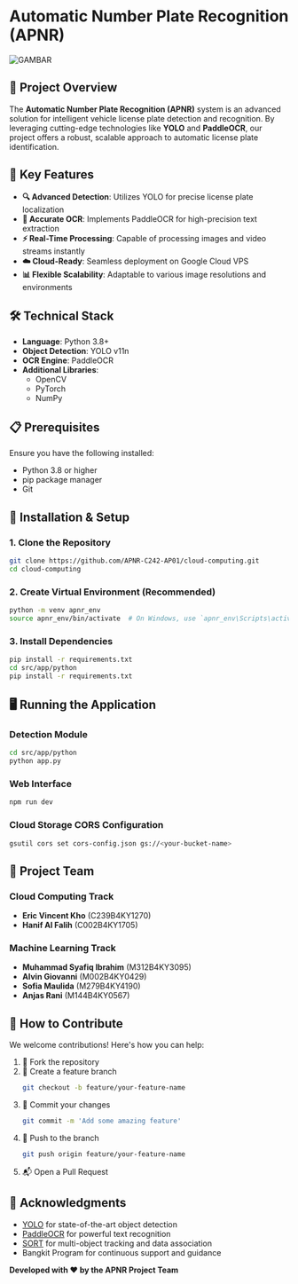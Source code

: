 # Automatic Number Plate Recognition (APNR)

![GAMBAR](path/to/banner.png)

## 🚗 Project Overview

The **Automatic Number Plate Recognition (APNR)** system is an advanced solution for intelligent vehicle license plate detection and recognition. By leveraging cutting-edge technologies like **YOLO** and **PaddleOCR**, our project offers a robust, scalable approach to automatic license plate identification.

## 🌟 Key Features

- **🔍 Advanced Detection**: Utilizes YOLO for precise license plate localization
- **📝 Accurate OCR**: Implements PaddleOCR for high-precision text extraction
- **⚡ Real-Time Processing**: Capable of processing images and video streams instantly
- **☁️ Cloud-Ready**: Seamless deployment on Google Cloud VPS
- **📊 Flexible Scalability**: Adaptable to various image resolutions and environments

## 🛠 Technical Stack

- **Language**: Python 3.8+
- **Object Detection**: YOLO v11n
- **OCR Engine**: PaddleOCR
- **Additional Libraries**: 
  - OpenCV
  - PyTorch
  - NumPy

## 📋 Prerequisites

Ensure you have the following installed:
- Python 3.8 or higher
- pip package manager
- Git

## 🚀 Installation & Setup

### 1. Clone the Repository
```bash
git clone https://github.com/APNR-C242-AP01/cloud-computing.git
cd cloud-computing
```

### 2. Create Virtual Environment (Recommended)
```bash
python -m venv apnr_env
source apnr_env/bin/activate  # On Windows, use `apnr_env\Scripts\activate`
```

### 3. Install Dependencies
```bash
pip install -r requirements.txt
cd src/app/python
pip install -r requirements.txt
```

## 🖥️ Running the Application

### Detection Module
```bash
cd src/app/python
python app.py
```

### Web Interface
```bash
npm run dev
```

### Cloud Storage CORS Configuration
```bash
gsutil cors set cors-config.json gs://<your-bucket-name>
```

## 👥 Project Team

### Cloud Computing Track
- **Eric Vincent Kho** (C239B4KY1270)
- **Hanif Al Falih** (C002B4KY1705)

### Machine Learning Track
- **Muhammad Syafiq Ibrahim** (M312B4KY3095)
- **Alvin Giovanni** (M002B4KY0429)
- **Sofia Maulida** (M279B4KY4190)
- **Anjas Rani** (M144B4KY0567)

## 🤝 How to Contribute

We welcome contributions! Here's how you can help:

1. 🍴 Fork the repository
2. 🌿 Create a feature branch
   ```bash
   git checkout -b feature/your-feature-name
   ```
3. 🔧 Commit your changes
   ```bash
   git commit -m 'Add some amazing feature'
   ```
4. 🚀 Push to the branch
   ```bash
   git push origin feature/your-feature-name
   ```
5. 📬 Open a Pull Request

## 🙏 Acknowledgments

- [YOLO](https://github.com/ultralytics/) for state-of-the-art object detection
- [PaddleOCR](https://github.com/PaddlePaddle/PaddleOCR) for powerful text recognition
- [SORT](https://github.com/abewley/sort) for multi-object tracking and data association
- Bangkit Program for continuous support and guidance


<!-- ## 📄 License

*Licensing details to be added*

--- -->

**Developed with ❤️ by the APNR Project Team**
